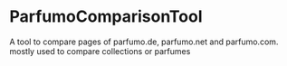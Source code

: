 # ParfumoComparisonTool
A tool to compare pages of parfumo.de, parfumo.net and parfumo.com. mostly used to compare collections or parfumes
